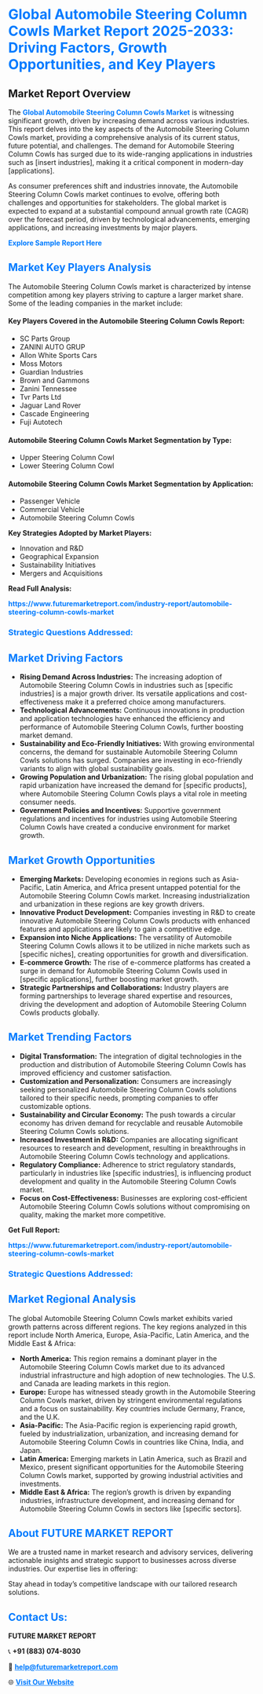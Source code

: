 <h1 style="color: #007BFF;">Global Automobile Steering Column Cowls Market Report 2025-2033: Driving Factors, Growth Opportunities, and Key Players</h1>

<section id="overview">
<h2>Market Report Overview</h2>
<p>The <a href="https://www.futuremarketreport.com/industry-report/automobile-steering-column-cowls-market" style="color: #007BFF; text-decoration: none;"><strong>Global Automobile Steering Column Cowls Market</strong></a> is witnessing significant growth, driven by increasing demand across various industries. This report delves into the key aspects of the Automobile Steering Column Cowls market, providing a comprehensive analysis of its current status, future potential, and challenges. The demand for Automobile Steering Column Cowls has surged due to its wide-ranging applications in industries such as [insert industries], making it a critical component in modern-day [applications].</p>
<p>As consumer preferences shift and industries innovate, the Automobile Steering Column Cowls market continues to evolve, offering both challenges and opportunities for stakeholders. The global market is expected to expand at a substantial compound annual growth rate (CAGR) over the forecast period, driven by technological advancements, emerging applications, and increasing investments by major players.</p>
</section>

<section id="overview">
<p><a href="https://www.futuremarketreport.com/request-sample/reportId=112219" style="color: #007BFF; text-decoration: none;"><strong>Explore Sample Report Here</strong></a></p>
</section>

<section id="key-players">
<h2 style="color: #007BFF;">Market Key Players Analysis</h2>
<p>The Automobile Steering Column Cowls market is characterized by intense competition among key players striving to capture a larger market share. Some of the leading companies in the market include:</p>
<h4>Key Players Covered in the Automobile Steering Column Cowls Report:</h4>
<ul><li>SC Parts Group</li><li>ZANINI AUTO GRUP</li><li>Allon White Sports Cars</li><li>Moss Motors</li><li>Guardian Industries</li><li>Brown and Gammons</li><li>Zanini Tennessee</li><li>Tvr Parts Ltd</li><li>Jaguar Land Rover</li><li>Cascade Engineering</li><li>Fuji Autotech</li></ul>
<h4>Automobile Steering Column Cowls Market Segmentation by Type:</h4>
<ul><li>Upper Steering Column Cowl</li><li>Lower Steering Column Cowl</li></ul>

<h4>Automobile Steering Column Cowls Market Segmentation by Application:</h4>
<ul><li>Passenger Vehicle</li><li>Commercial Vehicle</li><li>Automobile Steering Column Cowls</li></ul>
<p><strong>Key Strategies Adopted by Market Players:</strong></p>
<ul>
<li>Innovation and R&D</li>
<li>Geographical Expansion</li>
<li>Sustainability Initiatives</li>
<li>Mergers and Acquisitions</li>
</ul>
</section>

<section>
<p><strong>Read Full Analysis: </strong></p><a href="https://www.futuremarketreport.com/industry-report/automobile-steering-column-cowls-market" style="color: #007BFF; text-decoration: none;"><strong>https://www.futuremarketreport.com/industry-report/automobile-steering-column-cowls-market</strong></a>
<h3 style="color: #007BFF;">Strategic Questions Addressed:</h3>
</section>

<section id="driving-factors">
<h2 style="color: #007BFF;">Market Driving Factors</h2>
<ul>
<li><strong>Rising Demand Across Industries:</strong> The increasing adoption of Automobile Steering Column Cowls in industries such as [specific industries] is a major growth driver. Its versatile applications and cost-effectiveness make it a preferred choice among manufacturers.</li>
<li><strong>Technological Advancements:</strong> Continuous innovations in production and application technologies have enhanced the efficiency and performance of Automobile Steering Column Cowls, further boosting market demand.</li>
<li><strong>Sustainability and Eco-Friendly Initiatives:</strong> With growing environmental concerns, the demand for sustainable Automobile Steering Column Cowls solutions has surged. Companies are investing in eco-friendly variants to align with global sustainability goals.</li>
<li><strong>Growing Population and Urbanization:</strong> The rising global population and rapid urbanization have increased the demand for [specific products], where Automobile Steering Column Cowls plays a vital role in meeting consumer needs.</li>
<li><strong>Government Policies and Incentives:</strong> Supportive government regulations and incentives for industries using Automobile Steering Column Cowls have created a conducive environment for market growth.</li>
</ul>
</section>

<section id="growth-opportunities">
<h2 style="color: #007BFF;">Market Growth Opportunities</h2>
<ul>
<li><strong>Emerging Markets:</strong> Developing economies in regions such as Asia-Pacific, Latin America, and Africa present untapped potential for the Automobile Steering Column Cowls market. Increasing industrialization and urbanization in these regions are key growth drivers.</li>
<li><strong>Innovative Product Development:</strong> Companies investing in R&D to create innovative Automobile Steering Column Cowls products with enhanced features and applications are likely to gain a competitive edge.</li>
<li><strong>Expansion into Niche Applications:</strong> The versatility of Automobile Steering Column Cowls allows it to be utilized in niche markets such as [specific niches], creating opportunities for growth and diversification.</li>
<li><strong>E-commerce Growth:</strong> The rise of e-commerce platforms has created a surge in demand for Automobile Steering Column Cowls used in [specific applications], further boosting market growth.</li>
<li><strong>Strategic Partnerships and Collaborations:</strong> Industry players are forming partnerships to leverage shared expertise and resources, driving the development and adoption of Automobile Steering Column Cowls products globally.</li>
</ul>
</section>

<section id="trending-factors">
<h2 style="color: #007BFF;">Market Trending Factors</h2>
<ul>
<li><strong>Digital Transformation:</strong> The integration of digital technologies in the production and distribution of Automobile Steering Column Cowls has improved efficiency and customer satisfaction.</li>
<li><strong>Customization and Personalization:</strong> Consumers are increasingly seeking personalized Automobile Steering Column Cowls solutions tailored to their specific needs, prompting companies to offer customizable options.</li>
<li><strong>Sustainability and Circular Economy:</strong> The push towards a circular economy has driven demand for recyclable and reusable Automobile Steering Column Cowls solutions.</li>
<li><strong>Increased Investment in R&D:</strong> Companies are allocating significant resources to research and development, resulting in breakthroughs in Automobile Steering Column Cowls technology and applications.</li>
<li><strong>Regulatory Compliance:</strong> Adherence to strict regulatory standards, particularly in industries like [specific industries], is influencing product development and quality in the Automobile Steering Column Cowls market.</li>
<li><strong>Focus on Cost-Effectiveness:</strong> Businesses are exploring cost-efficient Automobile Steering Column Cowls solutions without compromising on quality, making the market more competitive.</li>
</ul>
</section>

<section>
<p><strong>Get Full Report: </strong></p><a href="https://www.futuremarketreport.com/industry-report/automobile-steering-column-cowls-market" style="color: #007BFF; text-decoration: none;"><strong>https://www.futuremarketreport.com/industry-report/automobile-steering-column-cowls-market</strong></a>
<h3 style="color: #007BFF;">Strategic Questions Addressed:</h3>
</section>


<section id="regional-analysis">
<h2 style="color: #007BFF;">Market Regional Analysis</h2>
<p>The global Automobile Steering Column Cowls market exhibits varied growth patterns across different regions. The key regions analyzed in this report include North America, Europe, Asia-Pacific, Latin America, and the Middle East & Africa:</p>
<ul>
<li><strong>North America:</strong> This region remains a dominant player in the Automobile Steering Column Cowls market due to its advanced industrial infrastructure and high adoption of new technologies. The U.S. and Canada are leading markets in this region.</li>
<li><strong>Europe:</strong> Europe has witnessed steady growth in the Automobile Steering Column Cowls market, driven by stringent environmental regulations and a focus on sustainability. Key countries include Germany, France, and the U.K.</li>
<li><strong>Asia-Pacific:</strong> The Asia-Pacific region is experiencing rapid growth, fueled by industrialization, urbanization, and increasing demand for Automobile Steering Column Cowls in countries like China, India, and Japan.</li>
<li><strong>Latin America:</strong> Emerging markets in Latin America, such as Brazil and Mexico, present significant opportunities for the Automobile Steering Column Cowls market, supported by growing industrial activities and investments.</li>
<li><strong>Middle East & Africa:</strong> The region’s growth is driven by expanding industries, infrastructure development, and increasing demand for Automobile Steering Column Cowls in sectors like [specific sectors].</li>
</ul>
</section>

<footer>
<h2 style="color: #007BFF;">About FUTURE MARKET REPORT</h2>
<p>We are a trusted name in market research and advisory services, delivering actionable insights and strategic support to businesses across diverse industries. Our expertise lies in offering:</p>

<p>Stay ahead in today’s competitive landscape with our tailored research solutions.</p>

<h2 style="color: #007BFF;">Contact Us:</h2>
<p><strong>FUTURE MARKET REPORT</strong></p>
<p>📞 <strong>+91 (883) 074-8030</strong></p>
<p>📧 <strong><a href="mailto:help@futuremarketreport.com" style="color: #007BFF;">help@futuremarketreport.com</a></strong></p>
<p>🌐 <strong><a href="https://www.futuremarketreport.com/" style="color: #007BFF;">Visit Our Website</a></strong></p>
</footer>
